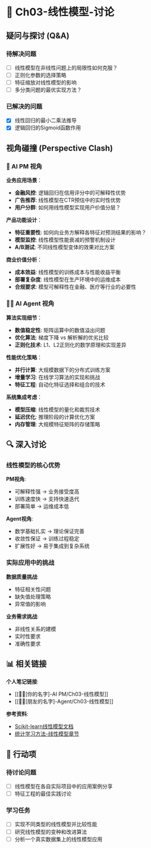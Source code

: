 # 💬 Ch03-线性模型-讨论

## 疑问与探讨 (Q&A)

### 待解决问题
- [ ] 线性模型在非线性问题上的局限性如何克服？
- [ ] 正则化参数的选择策略
- [ ] 特征缩放对线性模型的影响
- [ ] 多分类问题的最优实现方法？

### 已解决的问题
- [x] 线性回归的最小二乘法推导
- [x] 逻辑回归的Sigmoid函数作用

## 视角碰撞 (Perspective Clash)

### 🎯 AI PM 视角

**业务应用场景**：
- **金融风控**: 逻辑回归在信用评分中的可解释性优势
- **广告推荐**: 线性模型在CTR预估中的实时性优势
- **用户分群**: 如何用线性模型实现用户价值分层？

**产品功能设计**：
- **特征重要性**: 如何向业务方解释各特征对预测结果的影响？
- **模型监控**: 线性模型性能衰减的预警机制设计
- **A/B测试**: 不同线性模型变体的效果对比方案

**商业价值分析**：
- **成本效益**: 线性模型的训练成本与性能收益平衡
- **部署复杂度**: 线性模型在生产环境中的运维成本
- **合规要求**: 模型可解释性在金融、医疗等行业的必要性

### 🧑‍🔬 AI Agent 视角

**算法实现细节**：
- **数值稳定性**: 矩阵运算中的数值溢出问题
- **优化算法**: 梯度下降 vs 解析解的优劣比较
- **正则化技术**: L1、L2正则化的数学原理和实现差异

**性能优化策略**：
- **并行计算**: 大规模数据下的分布式训练方案
- **增量学习**: 在线学习算法的实现和挑战
- **特征工程**: 自动化特征选择和组合的技术

**系统集成考虑**：
- **模型压缩**: 线性模型的量化和裁剪技术
- **延迟优化**: 推理阶段的计算优化方案
- **内存管理**: 大规模特征矩阵的存储策略

## 🔍 深入讨论

### 线性模型的核心优势

**PM视角**:
- 可解释性强 → 业务接受度高
- 训练速度快 → 支持快速迭代
- 部署简单 → 运维成本低

**Agent视角**:
- 数学基础扎实 → 理论保证完善
- 收敛性保证 → 训练过程稳定
- 扩展性好 → 易于集成到复杂系统

### 实际应用中的挑战

**数据质量挑战**:
- 特征相关性问题
- 缺失值处理策略
- 异常值的影响

**业务需求挑战**:
- 非线性关系的建模
- 实时性要求
- 准确性要求

## 📊 相关链接

**个人笔记链接**:
- [[👩‍💻[你的名字]-AI PM/Ch03-线性模型]]
- [[🧑‍🔬[朋友的名字]-Agent/Ch03-线性模型]]

**参考资料**:
- [Scikit-learn线性模型文档](https://scikit-learn.org/stable/modules/linear_model.html)
- [统计学习方法-线性模型章节](https://github.com/fengdu78/lihang-code)

## 📝 行动项

### 待讨论问题
- [ ] 线性模型在各自实际项目中的应用案例分享
- [ ] 特征工程的最佳实践讨论

### 学习任务
- [ ] 实现不同类型的线性模型并比较性能
- [ ] 研究线性模型的变种和改进算法
- [ ] 分析一个真实数据集上的线性模型应用